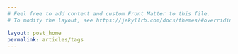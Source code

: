 ```yaml
---
# Feel free to add content and custom Front Matter to this file.
# To modify the layout, see https://jekyllrb.com/docs/themes/#overriding-theme-defaults

layout: post_home
permalink: articles/tags
---
```

